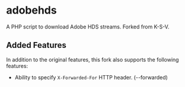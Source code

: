 adobehds
========

A PHP script to download Adobe HDS streams. Forked from K-S-V.


Added Features
--------------
In addition to the original features, this fork also supports the following features:

- Ability to specify `X-Forwarded-For` HTTP header. (--forwarded)
